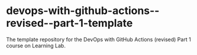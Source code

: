 # devops-with-github-actions--revised--part-1-template
The template repository for the DevOps with GitHub Actions (revised) Part 1 course on Learning Lab.
